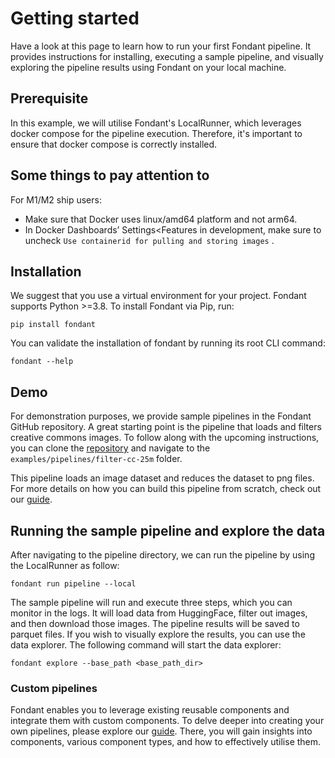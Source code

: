 # Getting started

Have a look at this page to learn how to run your first Fondant pipeline. It provides instructions for installing, executing a sample pipeline, and visually exploring the pipeline results using Fondant on your local machine.

## Prerequisite
In this example, we will utilise Fondant's LocalRunner, which leverages docker compose for the pipeline execution. Therefore, it's important to ensure that docker compose is correctly installed.

## Some things to pay attention to

For M1/M2 ship users:
- Make sure that Docker uses linux/amd64 platform and not arm64. 
- In Docker Dashboards’ Settings<Features in development, make sure to uncheck `Use containerid for pulling and storing images` .

## Installation
We suggest that you use a virtual environment for your project. Fondant supports Python >=3.8.
To install Fondant via Pip, run:

```
pip install fondant
```

You can validate the installation of fondant by running its root CLI command:

```
fondant --help
```

## Demo
For demonstration purposes, we provide sample pipelines in the Fondant GitHub repository. A great starting point is the pipeline that loads and filters creative commons images. To follow along with the upcoming instructions, you can clone the [repository](https://github.com/ml6team/fondant) and navigate to the `examples/pipelines/filter-cc-25m` folder.

This pipeline loads an image dataset and reduces the dataset to png files. For more details on how you can build this pipeline from scratch, check out our [guide](/docs/guides/build_a_simple_pipeline.md). 

## Running the sample pipeline and explore the data
After navigating to the pipeline directory, we can run the pipeline by using the LocalRunner as follow:
```
fondant run pipeline --local
```

The sample pipeline will run and execute three steps, which you can monitor in the logs. It will load data from HuggingFace, filter out images, and then download those images. The pipeline results will be saved to parquet files. If you wish to visually explore the results, you can use the data explorer.
The following command will start the data explorer:
```
fondant explore --base_path <base_path_dir>
```

### Custom pipelines
Fondant enables you to leverage existing reusable components and integrate them with custom components. To delve deeper into creating your own pipelines, please explore our [guide](/docs/guides/build_a_simple_pipeline.md). There, you will gain insights into components, various component types, and how to effectively utilise them.
